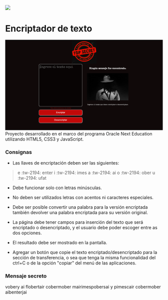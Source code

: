 ![](https://emanuelcebas.github.io/Portafolio/assets/images/logo-one.png)

# Encriptador de texto 

![](media/encriptador-screen.png)
Proyecto desarrollado en el marco del programa Oracle Next Education utilizando HTML5, CSS3 y JavaScript.

### Consignas

- Las llaves de encriptación deben ser las siguientes:

> e :tw-2194:  enter
> i  :tw-2194: imes
> a :tw-2194: ai
> o :tw-2194: ober
> u :tw-2194: ufat

- Debe funcionar solo con letras minúsculas.

- No deben ser utilizados letras con acentos ni caracteres especiales.

- Debe ser posible convertir una palabra para la versión encriptada también devolver una palabra encriptada para su versión original.

- La página debe tener campos para inserción del texto que será encriptado o desencriptado, y el usuario debe poder escoger entre as dos opciones.

- El resultado debe ser mostrado en la pantalla.

- Agregar un botón que copie el texto encriptado/desencriptado para la sección de transferencia, o sea que tenga la misma funcionalidad del ctrl+C o de la opción "copiar" del menú de las aplicaciones.

### Mensaje secreto

vobery ai flobertair cobermober mairimespobersai y pimescair cobermober aibenterjai
